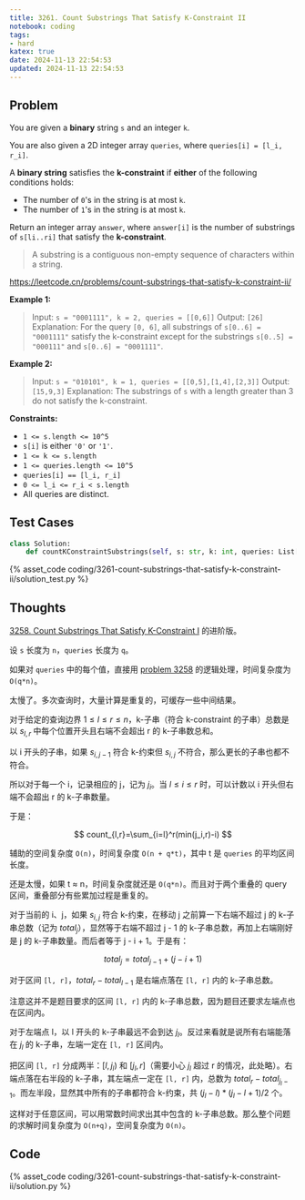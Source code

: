 ```yaml
---
title: 3261. Count Substrings That Satisfy K-Constraint II
notebook: coding
tags:
- hard
katex: true
date: 2024-11-13 22:54:53
updated: 2024-11-13 22:54:53
---
```

## Problem

You are given a **binary** string `s` and an integer `k`.

You are also given a 2D integer array `queries`, where `queries[i] = [l_i, r_i]`.

A **binary string** satisfies the **k-constraint** if **either** of the following conditions holds:

- The number of `0`'s in the string is at most `k`.
- The number of `1`'s in the string is at most `k`.

Return an integer array `answer`, where `answer[i]` is the number of substrings of `s[li..ri]` that satisfy the **k-constraint**.

> A substring is a contiguous non-empty sequence of characters within a string.

<https://leetcode.cn/problems/count-substrings-that-satisfy-k-constraint-ii/>

**Example 1:**

> Input: `s = "0001111", k = 2, queries = [[0,6]]`
> Output: `[26]`
> Explanation:
> For the query `[0, 6]`, all substrings of `s[0..6] = "0001111"` satisfy the k-constraint except for the substrings `s[0..5] = "000111"` and `s[0..6] = "0001111"`.

**Example 2:**

> Input: `s = "010101", k = 1, queries = [[0,5],[1,4],[2,3]]`
> Output: `[15,9,3]`
> Explanation:
> The substrings of `s` with a length greater than 3 do not satisfy the k-constraint.

**Constraints:**

- `1 <= s.length <= 10^5`
- `s[i]` is either `'0'` or `'1'`.
- `1 <= k <= s.length`
- `1 <= queries.length <= 10^5`
- `queries[i] == [l_i, r_i]`
- `0 <= l_i <= r_i < s.length`
- All queries are distinct.

## Test Cases

``` python
class Solution:
    def countKConstraintSubstrings(self, s: str, k: int, queries: List[List[int]]) -> List[int]:
```

{% asset_code coding/3261-count-substrings-that-satisfy-k-constraint-ii/solution_test.py %}

## Thoughts

[3258. Count Substrings That Satisfy K-Constraint I](/coding/3258-count-substrings-that-satisfy-k-constraint-i) 的进阶版。

设 `s` 长度为 `n`，`queries` 长度为 `q`。

如果对 `queries` 中的每个值，直接用 [problem 3258](/coding/3258-count-substrings-that-satisfy-k-constraint-i) 的逻辑处理，时间复杂度为 `O(q*n)`。

太慢了。多次查询时，大量计算是重复的，可缓存一些中间结果。

对于给定的查询边界 $1\le l\le r\le n$，k-子串（符合 k-constraint 的子串）总数是以 $s_{l,r}$ 中每个位置开头且右端不会超出 r 的 k-子串数总和。

以 i 开头的子串，如果 $s_{i,j-1}$ 符合 k-约束但 $s_{i,j}$ 不符合，那么更长的子串也都不符合。

所以对于每一个 i，记录相应的 j，记为 $j_i$。当 $l\le i\le r$ 时，可以计数以 i 开头但右端不会超出 r 的 k-子串数量。

于是：

$$
count_{l,r}=\sum_{i=l}^r(min(j_i,r)-i)
$$

辅助的空间复杂度 `O(n)`，时间复杂度 `O(n + q*t)`，其中 t 是 `queries` 的平均区间长度。

还是太慢，如果 t ≈ n，时间复杂度就还是 `O(q*n)`。而且对于两个重叠的 query 区间，重叠部分有些累加过程是重复的。

对于当前的 i、j，如果 $s_{i,j}$ 符合 k-约束，在移动 j 之前算一下右端不超过 j 的 k-子串总数（记为 $total_j$），显然等于右端不超过 j - 1 的 k-子串总数，再加上右端刚好是 j 的 k-子串数量。而后者等于 j - i + 1。于是有：

$$
total_j=total_{j-1}+(j-i+1)
$$

对于区间 `[l, r]`，$total_r-total_{l-1}$ 是右端点落在 `[l, r]` 内的 k-子串总数。

注意这并不是题目要求的区间 `[l, r]` 内的 k-子串总数，因为题目还要求左端点也在区间内。

对于左端点 l，以 l 开头的 k-子串最远不会到达 $j_l$。反过来看就是说所有右端能落在 $j_l$ 的 k-子串，左端一定在 `[l, r]` 区间内。

把区间 `[l, r]` 分成两半：$[l,j_l)$ 和 $[j_l, r]$（需要小心 $j_l$ 超过 r 的情况，此处略）。右端点落在右半段的 k-子串，其左端点一定在 `[l, r]` 内，总数为 $total_r-total_{j_l-1}$。而左半段，显然其中所有的子串都符合 k-约束，共 $(j_l-l)*(j_l-l+1)/2$ 个。

这样对于任意区间，可以用常数时间求出其中包含的 k-子串总数。那么整个问题的求解时间复杂度为 `O(n+q)`，空间复杂度为 `O(n)`。

## Code

{% asset_code coding/3261-count-substrings-that-satisfy-k-constraint-ii/solution.py %}
